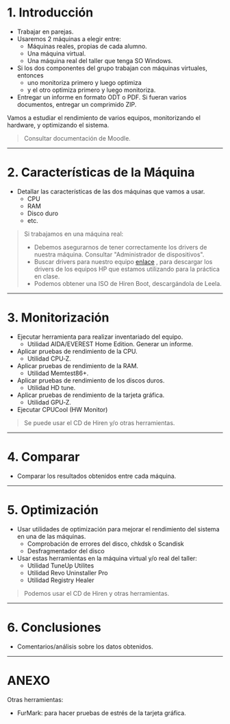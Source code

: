 

# 1. Introducción

* Trabajar en parejas.
* Usaremos 2 máquinas a elegir entre:
    * Máquinas reales, propias de cada alumno.
    * Una máquina virtual.
    * Una máquina real del taller que tenga SO Windows.
* Si los dos componentes del grupo trabajan con máquinas virtuales, entonces
    * uno monitoriza primero y luego optimiza 
    * y el otro optimiza primero y luego monitoriza.
* Entregar un informe en formato ODT o PDF. Si fueran varios documentos,
entregar un comprimido ZIP.

Vamos a estudiar el rendimiento de varios equipos, monitorizando el hardware,
y optimizando el sistema.

> Consultar documentación de Moodle.

---

# 2. Características de la Máquina

* Detallar las características de las dos máquinas que vamos a usar.
    * CPU
    * RAM
    * Disco duro
    * etc.

> Si trabajamos en una máquina real:
> * Debemos asegurarnos de tener correctamente los drivers de nuestra máquina. Consultar "Administrador de dispositivos".
> * Buscar drivers para nuestro equipo [enlace](https://support.hp.com/es-es/product/hp-compaq-dx6100-microtower-pc/402168/drivers)
, para descargar los drivers de los equipos HP que estamos utilizando para la práctica en clase.
> * Podemos obtener una ISO de Hiren Boot, descargándola de Leela.
    
---

# 3. Monitorización

* Ejecutar herramienta para realizar inventariado del equipo.
    * Utilidad AIDA/EVEREST Home Edition. Generar un informe.
* Aplicar pruebas de rendimiento de la CPU.
    * Utilidad CPU‐Z.
* Aplicar pruebas de rendimiento de la RAM.
    * Utilidad Memtest86+.
* Aplicar pruebas de rendimiento de los discos duros.
    * Utilidad HD tune.
* Aplicar pruebas de rendimiento de la tarjeta gráfica.
    * Utilidad GPU‐Z.
* Ejecutar CPUCool (HW Monitor)

> Se puede usar el CD de Hiren y/o otras herramientas.

---

# 4. Comparar

* Comparar los resultados obtenidos entre cada máquina.

---

# 5. Optimización

* Usar utilidades de optimización para mejorar el rendimiento del sistema en una de las máquinas.
    * Comprobación de errores del disco, chkdsk o Scandisk
    * Desfragmentador del disco
* Usar estas herramientas en la máquina virtual y/o real del taller:
    * Utilidad TuneUp Utilites
    * Utilidad Revo Uninstaller Pro
    * Utilidad Registry Healer

> Podemos usar el CD de Hiren y otras herramientas.

---

# 6. Conclusiones

* Comentarios/análisis sobre los datos obtenidos.

---

# ANEXO

Otras herramientas:
* FurMark: para hacer pruebas de estrés de la tarjeta gráfica.
